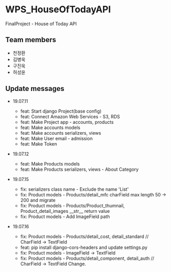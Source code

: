 # WPS_HouseOfTodayAPI

FinalProject - House of Today API

## Team members
- 천정환
- 김병욱
- 구진욱
- 허성윤

## Update messages

- 19.07.11
    - feat: Start django Project(base config)
    - feat: Connect Amazon Web Services - S3, RDS
    - feat: Make Project app - accounts, products
    - feat: Make accounts models
    - feat: Make accounts serializers, views
    - feat: Make User email - admission
    - feat: Make Token
    
- 19.07.12
    - feat: Make Products models
    - feat: Make Products serializers, views - About Category
    
- 19.07.15
    - fix: serializers class name - Exclude the name 'List'
    - fix: Product models - Products/detail_mfc charField max length 50 -> 200 and migrate
    - fix: Product models - Products/Product_thumnail, Product_detail_images \_\_str\_\_ return value
    - fix: Product models - Add ImageField path
    
- 19.07.16
    - fix: Product models - Products/detail_cost, detail_standard // CharField -> TextField
    - feat: pip install django-cors-headers and update settings.py
    - fix: Product models - ImageField -> TextField
    - fix: Product models - Products/detail_component, detail_auth // CharField -> TextField Change.
    